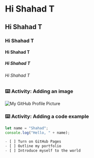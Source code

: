 # Hi Shahad T
## Hi Shahad T
### Hi Shahad T
#### Hi Shahad T
##### Hi Shahad T
###### Hi Shahad T

### :keyboard: Activity: Adding an image

![My GitHub Profile Picture](https://octodex.github.com/images/yaktocat.png)

### :keyboard: Activity: Adding a code example

```javascript
let name = "Shahad";
console.log("Hello, " + name);

- [ ] Turn on GitHub Pages
- [ ] Outline my portfolio
- [ ] Introduce myself to the world
